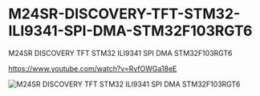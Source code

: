 # M24SR-DISCOVERY-TFT-STM32-ILI9341-SPI-DMA-STM32F103RGT6
M24SR DISCOVERY TFT STM32 ILI9341 SPI DMA STM32F103RGT6

https://www.youtube.com/watch?v=RvfOWGa18eE

![M24SR DISCOVERY TFT STM32 ILI9341 SPI DMA STM32F103RGT6](https://github.com/offpic/M24SR-DISCOVERY-TFT-STM32-ILI9341-SPI-DMA-STM32F103RGT6/assets/31142397/02bb7b18-3915-4cfe-9323-606d74c1cefb)
